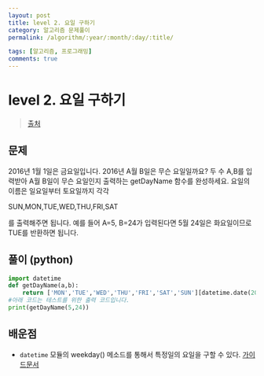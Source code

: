 ```yaml
---
layout: post
title: level 2. 요일 구하기
category: 알고리즘 문제풀이
permalink: /algorithm/:year/:month/:day/:title/

tags: [알고리즘, 프로그래밍]
comments: true
---
```

# level 2. 요일 구하기
> [출처](http://tryhelloworld.co.kr/challenge_codes/177)

## 문제
2016년 1월 1일은 금요일입니다. 2016년 A월 B일은 무슨 요일일까요? 두 수 A,B를 입력받아 A월 B일이 무슨 요일인지 출력하는 getDayName 함수를 완성하세요. 요일의 이름은 일요일부터 토요일까지 각각

SUN,MON,TUE,WED,THU,FRI,SAT

를 출력해주면 됩니다. 예를 들어 A=5, B=24가 입력된다면 5월 24일은 화요일이므로 TUE를 반환하면 됩니다.

## 풀이 (python)
```python
import datetime
def getDayName(a,b):
	return ['MON','TUE','WED','THU','FRI','SAT','SUN'][datetime.date(2016, a, b).weekday()]
#아래 코드는 테스트를 위한 출력 코드입니다.
print(getDayName(5,24))
```


## 배운점
- `datetime` 모듈의 weekday() 메소드를 통해서 특정일의 요일을 구할 수 있다. [가이드문서](https://docs.python.org/3.5/library/datetime.html?highlight=weekday#datetime.date.weekday)
